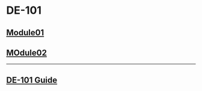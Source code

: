 # DE-101
## [Module01](https://github.com/Kozub420/DE-101/tree/main/Module1)
## [MOdule02](https://github.com/Kozub420/DE-101/tree/main/Module02)
_________________________________________________________________
## [DE-101 Guide](https://github.com/Data-Learn/data-engineering/blob/master/DE%20-%20101%20Guide.md)
